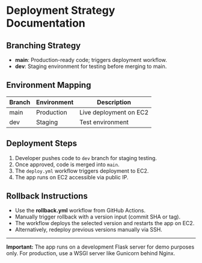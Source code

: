 # Deployment Strategy Documentation

## Branching Strategy

- **main**: Production-ready code; triggers deployment workflow.
- **dev**: Staging environment for testing before merging to main.

## Environment Mapping

| Branch | Environment  | Description              |
|--------|--------------|--------------------------|
| main   | Production   | Live deployment on EC2   |
| dev    | Staging      | Test environment          |

## Deployment Steps

1. Developer pushes code to `dev` branch for staging testing.
2. Once approved, code is merged into `main`.
3. The `deploy.yml` workflow triggers deployment to EC2.
4. The app runs on EC2 accessible via public IP.

## Rollback Instructions

- Use the **rollback.yml** workflow from GitHub Actions.
- Manually trigger rollback with a version input (commit SHA or tag).
- The workflow deploys the selected version and restarts the app on EC2.
- Alternatively, redeploy previous versions manually via SSH.

---

**Important:** The app runs on a development Flask server for demo purposes only. For production, use a WSGI server like Gunicorn behind Nginx.
